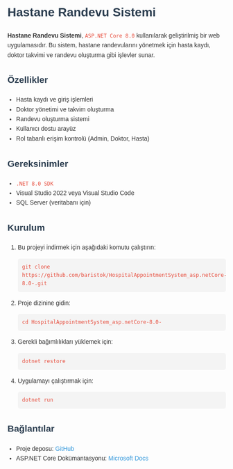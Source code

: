 <!DOCTYPE html>
<html lang="tr">
<head>
    <meta charset="UTF-8">
    <meta name="viewport" content="width=device-width, initial-scale=1.0">
    <title>Hastane Randevu Sistemi - README</title>
    <style>
        body {
            font-family: Arial, sans-serif;
            line-height: 1.6;
            margin: 20px;
            color: #333;
        }
        h1, h2, h3 {
            color: #2c3e50;
        }
        ul {
            padding-left: 20px;
        }
        pre {
            background: #f4f4f4;
            padding: 10px;
            border-radius: 5px;
            overflow-x: auto;
        }
        code {
            color: #e74c3c;
        }
        a {
            color: #3498db;
            text-decoration: none;
        }
        a:hover {
            text-decoration: underline;
        }
        .btn {
            display: inline-block;
            background: #3498db;
            color: #fff;
            padding: 10px 15px;
            border-radius: 5px;
            text-decoration: none;
            margin-top: 10px;
        }
        .btn:hover {
            background: #2980b9;
        }
    </style>
</head>
<body>
    <h1>Hastane Randevu Sistemi</h1>
    <p><strong>Hastane Randevu Sistemi</strong>, <code>ASP.NET Core 8.0</code> kullanılarak geliştirilmiş bir web uygulamasıdır. Bu sistem, hastane randevularını yönetmek için hasta kaydı, doktor takvimi ve randevu oluşturma gibi işlevler sunar.</p>
    <h2>Özellikler</h2>
    <ul>
        <li>Hasta kaydı ve giriş işlemleri</li>
        <li>Doktor yönetimi ve takvim oluşturma</li>
        <li>Randevu oluşturma sistemi</li>
        <li>Kullanıcı dostu arayüz</li>
        <li>Rol tabanlı erişim kontrolü (Admin, Doktor, Hasta)</li>
    </ul>
    <h2>Gereksinimler</h2>
    <ul>
        <li><code>.NET 8.0 SDK</code></li>
        <li>Visual Studio 2022 veya Visual Studio Code</li>
        <li>SQL Server (veritabanı için)</li>
    </ul>
    <h2>Kurulum</h2>
    <ol>
        <li>Bu projeyi indirmek için aşağıdaki komutu çalıştırın:</li>
        <pre><code>git clone https://github.com/baristok/HospitalAppointmentSystem_asp.netCore-8.0-.git</code></pre>
        <li>Proje dizinine gidin:</li>
        <pre><code>cd HospitalAppointmentSystem_asp.netCore-8.0-</code></pre>
        <li>Gerekli bağımlılıkları yüklemek için:</li>
        <pre><code>dotnet restore</code></pre>
        <li>Uygulamayı çalıştırmak için:</li>
        <pre><code>dotnet run</code></pre>
    </ol>
    <h2>Bağlantılar</h2>
    <ul>
        <li>Proje deposu: <a href="https://github.com/baristok/HospitalAppointmentSystem_asp.netCore-8.0-" target="_blank">GitHub</a></li>
        <li>ASP.NET Core Dokümantasyonu: <a href="https://learn.microsoft.com/tr-tr/aspnet/core/" target="_blank">Microsoft Docs</a></li>
    </ul>
</body>
</html>
